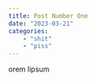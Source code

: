 ```yaml
---
title: Post Number One
date: "2023-03-21"
categories:
    - "shit"
    - "piss"
---
```



orem lipsum